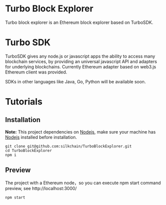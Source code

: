 # Turbo Block Explorer

Turbo block explorer is an Ethereum block explorer based on TurboSDK.

# Turbo SDK

TurboSDK gives any node.js or javascript apps the ability to access many blockchain services, by providing an universal javascript API and adapters for underlying blockchains. Currently Ethereum adapter based on web3.js Ethereum client was provided.

SDKs in other languages like Java, Go, Python will be available soon. 

# Tutorials

## Installation

**Note:** This project dependencies on [Nodejs](https://nodejs.org/), make sure your machine has [Nodejs](https://nodejs.org/) installed before installation.

```
git clone git@github.com:silkchain/TurboBlockExplorer.git
cd TurboBlockExplorer
npm i
```

## Preview

The project with a Ethereum node，so you can execute npm start command preview, see http://localhost:3000/

```
npm start
```